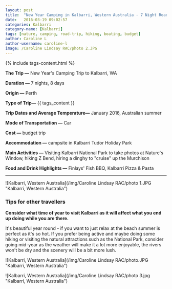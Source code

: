 ```yaml
---
layout: post
title:  "New Year Camping in Kalbarri, Western Australia - 7 Night Road Trip"
date:   2016-03-19 09:02:57
categories: Kalbarri
category-name: [Kalbarri]
tags: [nature, camping, road-trip, hiking, boating, budget]
author: Caroline L
author-username: caroline-l
image: /Caroline Lindsay RAC/photo 2.JPG
---
```


{% include tags-content.html %}

**The Trip &mdash;** New Year's Camping Trip to Kalbarri, WA

**Duration &mdash;** 7 nights, 8 days

**Origin &mdash;** Perth

**Type of Trip&mdash;** {{ tags_content }}

**Trip Dates and Average Temperature&mdash;** January 2016, Australian summer

**Mode of Transportation &mdash;** Car

**Cost &mdash;** budget trip

**Accommodation &mdash;** campsite in Kalbarri Tudor Holiday Park

**Main Activities &mdash;** Visiting Kalbarri National Park to take photos at Nature's Window, hiking Z Bend, hiring a dinghy to "cruise" up the Murchison

**Food and Drink Highlights &mdash;** Finlays' Fish BBQ, Kalbarri Pizza & Pasta  


<hr />


![Kalbarri, Western Australia](/img/Caroline Lindsay RAC/photo 1.JPG "Kalbarri, Western Australia")


### Tips for other travellers
**Consider what time of year to visit Kalbarri as it will affect what you end up doing while you are there.**  

It's beautiful year round - if you want to just relax at the beach summer is perfect as it's so hot. If you prefer being active and maybe doing some hiking or visiting the natural attractions such as the National Park, consider going mid-year as the weather will make it a lot more enjoyable, the rivers won't be dry and the scenery will be a bit more lush.

![Kalbarri, Western Australia](/img/Caroline Lindsay RAC/photo.JPG "Kalbarri, Western Australia")

![Kalbarri, Western Australia](/img/Caroline Lindsay RAC/photo 3.jpg "Kalbarri, Western Australia")
